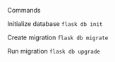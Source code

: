 Commands

Initialize database
`flask db init`

Create migration
`flask db migrate`

Run migration
`flask db upgrade`
